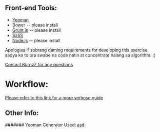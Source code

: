 ## Front-end Tools:
- [Yeoman](http://yeoman.io/)
- [Bower](http://bower.io/)  -- please install
- [Grunt.js](http://gruntjs.com/) -- please install
- [SaSS](http://sass-lang.com/)
- [Node.js](http://nodejs.org/) -- please install

Apologies if sobrang daming requirements for developing this exercise,
sadya ko to pra swabe na code natin at concentrate nalang sa algorithm. ;)

[Contact BurnzZ for any questions](mailto:kevinoxy@gmail.com)

# Workflow:



[Please refer to this link for a more verbose guide](http://yeoman.io/learning/index.html)
	

## Other Info:

####### Yeoman
	Generator Used: [asd](https://github.com/stevebritton/generator-restful-ci)

